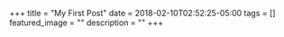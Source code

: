 +++
title =  "My First Post"
date = 2018-02-10T02:52:25-05:00
tags = []
featured_image = ""
description = ""
+++
